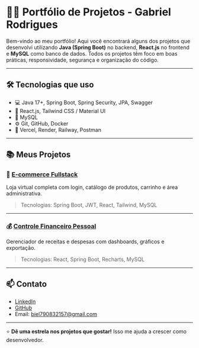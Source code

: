 # 👨‍💻 Portfólio de Projetos - Gabriel Rodrigues

Bem-vindo ao meu portfólio! Aqui você encontrará alguns dos projetos que desenvolvi utilizando **Java (Spring Boot)** no backend, **React.js** no frontend e **MySQL** como banco de dados. Todos os projetos têm foco em boas práticas, responsividade, segurança e organização do código.

---

## 🛠️ Tecnologias que uso

- 💻 Java 17+, Spring Boot, Spring Security, JPA, Swagger
- 🧠 React.js, Tailwind CSS / Material UI
- 🐬 MySQL
- ⚙️ Git, GitHub, Docker
- 🚀 Vercel, Render, Railway, Postman

---

## 📚 Meus Projetos

### 🛒 [E-commerce Fullstack](https://github.com/gabrielrodris/ecommerce-spring-react)
Loja virtual completa com login, catálogo de produtos, carrinho e área administrativa.

> Tecnologias: Spring Boot, JWT, React, Tailwind, MySQL

---

### 💰 [Controle Financeiro Pessoal](https://github.com/gabrielrodris/controle_financeiro_pessoal.git)
Gerenciador de receitas e despesas com dashboards, gráficos e exportação.

> Tecnologias: React, Spring Boot, Recharts, MySQL

---

## 📫 Contato

- [LinkedIn](https://www.linkedin.com/in/gabriel-rodrigues-7b6912368)
- [GitHub](https://github.com/seuusuario)
- Email: biel790832157@gmail.com

---

⭐ **Dê uma estrela nos projetos que gostar!** Isso me ajuda a crescer como desenvolvedor.
